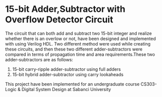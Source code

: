 # 15-bit Adder,Subtractor with Overflow Detector Circuit

The circuit that can both add and subtract two 15-bit integer and realize whether there is an overlow or not, have been designed and implemented with using Verilog HDL. Two different method were used while creating these circuits, and then these two different adder-subtractors were compared in terms of propagation time and area requirements.These two adder-subtractors are as follows:

1.	15-bit carry-ripple adder-subtractor using full adders
2.	15-bit hybrid adder-subtractor using carry lookaheads 

This project have been implemented for an undergraduate course CS303-Logic & Digital System Design at Sabanci University
